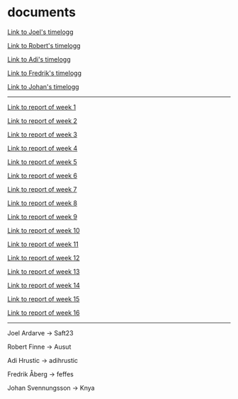 # documents
[Link to Joel's timelogg](https://docs.google.com/spreadsheets/d/1OHugOfbL9f-0FdZ37ZZjVdkWieyFyeHJd58bshDcN2A/edit?usp=sharing)

[Link to Robert's timelogg](https://docs.google.com/spreadsheets/d/1x8Hclnw-gHIa3wxPlx3DdhuOk8CDg_d-UPj7a1Qmdhk/edit?usp=sharing)

[Link to Adi's timelogg](https://ethercalc.org/6u2wg8ha0lps)

[Link to Fredrik's timelogg](https://docs.google.com/spreadsheets/d/1jXTA-3IXoOMn5WG_IGxEa_vUdxXasoNgbbI1AhF67SA/edit?usp=sharing)

[Link to Johan's timelogg](https://docs.google.com/spreadsheets/d/17eqwgJkfppPi3GeDcnbHDXuBUhg66rdkwItjfGsiiLA/edit?usp=sharing)

---

[Link to report of week 1](https://github.com/provablyprivate/documents/blob/master/reports/week1.md)

[Link to report of week 2](https://github.com/provablyprivate/documents/blob/master/reports/week2.md)

[Link to report of week 3](https://github.com/provablyprivate/documents/blob/master/reports/week3.md)

[Link to report of week 4](https://github.com/provablyprivate/documents/blob/master/reports/week4.md)

[Link to report of week 5](https://github.com/provablyprivate/documents/blob/master/reports/week5.md)

[Link to report of week 6](https://github.com/provablyprivate/documents/blob/master/reports/week6.md)

[Link to report of week 7](https://github.com/provablyprivate/documents/blob/master/reports/week7.md)

[Link to report of week 8](https://github.com/provablyprivate/documents/blob/master/reports/week8.md)

[Link to report of week 9](https://github.com/provablyprivate/documents/blob/master/reports/week9.md)

[Link to report of week 10](https://github.com/provablyprivate/documents/blob/master/reports/week10.md)

[Link to report of week 11](https://github.com/provablyprivate/documents/blob/master/reports/week11.md)

[Link to report of week 12](https://github.com/provablyprivate/documents/blob/master/reports/week12.md)

[Link to report of week 13](https://github.com/provablyprivate/documents/blob/master/reports/week13.md)

[Link to report of week 14](https://github.com/provablyprivate/documents/blob/master/reports/week14.md)

[Link to report of week 15](https://github.com/provablyprivate/documents/blob/master/reports/week15.md)

[Link to report of week 16](https://github.com/provablyprivate/documents/blob/master/reports/week16.md)


---

Joel Ardarve -> Saft23

Robert Finne -> Ausut

Adi Hrustic -> adihrustic

Fredrik Åberg -> feffes

Johan Svennungsson -> Knya

